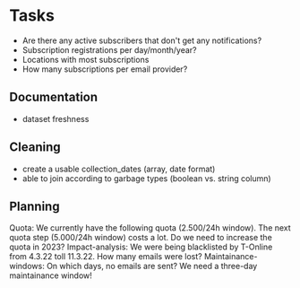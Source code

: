 # Tasks

- Are there any active subscribers that don't get any notifications?
- Subscription registrations per day/month/year?
- Locations with most subscriptions
- How many subscriptions per email provider?

## Documentation
- dataset freshness

## Cleaning
- create a usable collection_dates (array, date format)
- able to join according to garbage types (boolean vs. string column)

## Planning

Quota: We currently have the following quota (2.500/24h window). The next quota step (5.000/24h window) costs a lot. Do we need to increase the quota in 2023?
Impact-analysis: We were being blacklisted by T-Online from 4.3.22 toll 11.3.22. How many emails were lost?
Maintainance-windows: On which days, no emails are sent? We need a three-day maintainance window!